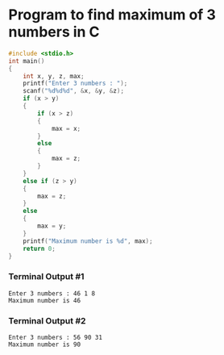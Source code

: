 # Program to find maximum of 3 numbers in C

```c
#include <stdio.h>
int main()
{
    int x, y, z, max;
    printf("Enter 3 numbers : ");
    scanf("%d%d%d", &x, &y, &z);
    if (x > y)
    {
        if (x > z)
        {
            max = x;
        }
        else
        {
            max = z;
        }
    }
    else if (z > y)
    {
        max = z;
    }
    else
    {
        max = y;
    }
    printf("Maximum number is %d", max);
    return 0;
}
```
### Terminal Output #1
```
Enter 3 numbers : 46 1 8
Maximum number is 46
```
### Terminal Output #2
```
Enter 3 numbers : 56 90 31
Maximum number is 90
```









